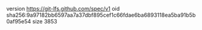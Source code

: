 version https://git-lfs.github.com/spec/v1
oid sha256:9a97182bb6597aa7a37dbf895cef1c66fdae6ba6893118ea5ba91b5b0af95e54
size 3853
